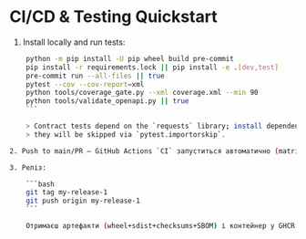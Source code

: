 # CI/CD & Testing Quickstart

1. Install locally and run tests:

```bash
    python -m pip install -U pip wheel build pre-commit
    pip install -r requirements.lock || pip install -e .[dev,test]
    pre-commit run --all-files || true
    pytest --cov --cov-report=xml
    python tools/coverage_gate.py --xml coverage.xml --min 90
    python tools/validate_openapi.py || true
    ```

    > Contract tests depend on the `requests` library; install dependencies first or
    > they will be skipped via `pytest.importorskip`.

2. Push to main/PR — GitHub Actions `CI` запуститься автоматично (matrix 3.10–3.12).

3. Реліз:

    ```bash
    git tag my-release-1
    git push origin my-release-1
    ```

    Отримаєш артефакти (wheel+sdist+checksums+SBOM) і контейнер у GHCR.
